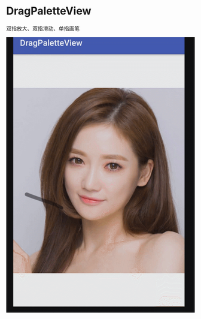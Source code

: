 # DragPaletteView
双指放大、双指滑动、单指画笔  

![image](https://github.com/o0o0oo00/test/blob/master/woman1.gif)
